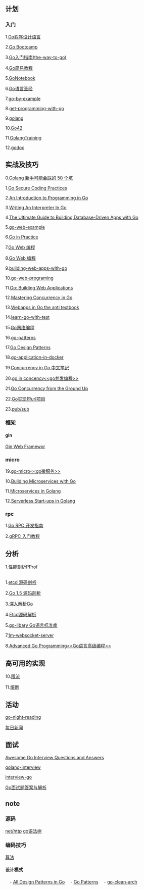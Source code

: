 计划
---
### 入门
   1.[Go程序设计语言](https://github.com/gopl-zh/gopl-zh.github.com)
   
   2.[Go Bootcamp](http://www.golangbootcamp.com/book)
   
   3.[Go入门指南(the-way-to-go)](https://www.kancloud.cn/kancloud/the-way-to-go/72479)

   4.[Go简易教程](https://books.studygolang.com/the-little-go-book_ZH_CN/1.4.html)
   
   5.[GoNotebook](https://leanpub.com/GoNotebook/read_sample)
   
   6.[Go语言圣经](https://books.studygolang.com/gopl-zh/)
   
   7.[go-by-example](https://books.studygolang.com/gobyexample/)

   8.[get-programming-with-go](https://livebook.manning.com/#!/book/get-programming-with-go/list-of-tables/)

   9.[golang](https://www.kancloud.cn/liupengjie/go/577491)
   
   10.[Go42](https://github.com/ffhelicopter/Go42)
   
   11.[GolangTraining](https://github.com/GoesToEleven/GolangTraining)
   
   12.[godoc](https://godoc.org)
   
## 实战及技巧
   0.[Golang 新手可能会踩的 50 个坑](https://wuyin.io/2018/03/07/50-shades-of-golang-traps-gotchas-mistakes/)
   
   1.[Go Secure Coding Practices](https://checkmarx.gitbooks.io/go-scp/)

   2.[An Introduction to Programming in Go](http://www.golang-book.com/books/intro)
   
   3.[Writing An Interpreter In Go](https://studygolang.com/book/43)
   
   4.[The Ultimate Guide to Building Database-Driven Apps with Go](https://www.vividcortex.com/resources/the-ultimate-guide-to-building-database-driven-apps-with-go)
   
   5.[go-web-example](https://books.studygolang.com/gowebexamples/)
   
   6.[Go in Practice](https://pan.baidu.com/s/1dEGWOWp)
   
   7.[Go Web 编程](https://studygolang.com/book/69)
    
   8.[Go Web 编程](https://astaxie.gitbooks.io/build-web-application-with-golang/content/zh/)
   
   9.[building-web-apps-with-go](https://codegangsta.gitbooks.io/building-web-apps-with-go/)
   
   10.[go-web-programing]()

   11.[Go: Building Web Applications](https://pan.baidu.com/s/1o8hKyLW#list/path=%2F)
  
   12.[Mastering Concurrency in Go](https://pan.baidu.com/s/1c1PNVTQ#list/path=%2F)

   13.[Webapps in Go the anti textbook](https://thewhitetulip.gitbooks.io/webapp-with-golang-anti-textbook/content/)
  
   14.[learn-go-with-test](https://studygolang.gitbook.io/learn-go-with-tests/)
 
   15.[Go网络编程](https://books.studygolang.com/NPWG_zh/)

   16.[go-patterns](https://books.studygolang.com/go-patterns/)

   17.[Go Design Patterns](https://subscription.packtpub.com/book/application_development/9781786466204)
   
   18.[go-application-in-docker]()
   
   19.[Concurrency in Go 中文笔记](https://www.kancloud.cn/mutouzhang/go/596841)
   
   20.[go in concency<<go并发编程>>](https://www.kancloud.cn/mutouzhang/go/596809)
   
   21.[Go Concurrency from the Ground Up](http://www.doxsey.net/blog/go-concurrency-from-the-ground-up#part-3)

   22.[Go实现短url项目](https://cloud.tencent.com/developer/article/1065893)
   
   23.[pub/sub](https://github.com/eliben/code-for-blog/tree/master/2020/go-pubsub)
### 框架
#### gin
   [ Gin Web Framewor](https://gin-gonic.com/zh-cn/docs/quickstart/)
### micro
   19.[go-micro<<go微服务>>](https://lixiangyun.gitbooks.io/go-micro/content/)
          
   10.[Building Microservices with Go]()
      
   11.[Microservices in Golang](https://ewanvalentine.io/microservices-in-golang-part-9/)
      
   12.[Serverless Start-ups in Golang](https://ewanvalentine.io/serverless-start-ups-in-golang-part-1/)
### rpc
   1.[Go RPC 开发指南](https://books.studygolang.com/go-rpc-programming-guide/)
      
   2.[gRPC 入门教程](https://github.com/josephusmv/JOMU-Tutorials/wiki/gRPC-%E5%85%A5%E9%97%A8%E6%95%99%E7%A8%8B%E3%80%901%E3%80%91-Protocol-Buffer%E7%AE%80%E8%BF%B0------%E7%94%A8-Protocol-Buffer-%E7%94%9F%E6%88%90-GO-%E4%BB%A3%E7%A0%81)


## 分析
   1.[性能剖析PProf](https://github.com/EDDYCJY/blog/blob/master/golang/2018-09-15-Golang%20%E5%A4%A7%E6%9D%80%E5%99%A8%E4%B9%8B%E6%80%A7%E8%83%BD%E5%89%96%E6%9E%90%20PProf.md)
   
##

   1.[etcd 源码剖析](https://ghostcomputing.gitbooks.io/etcd/content/%E9%A2%84%E5%A4%87%E5%B7%A5%E4%BD%9C.html)
   
   2.[Go 1.5 源码剖析](https://github.com/qyuhen/book/blob/master/Go%201.5%20%E6%BA%90%E7%A0%81%E5%89%96%E6%9E%90.pdf)
   
   3.[深入解析Go](https://books.studygolang.com/go-internals/)
   
   4.[Etcd源码解析](http://www.ituring.com.cn/book/2427)

   5.[go-libary Go语言标准库](https://books.studygolang.com/The-Golang-Standard-Library-by-Example/)

   7.[1m-websocket-server]()

   8.[Advanced Go Programming<<Go语言高级编程>>](https://books.studygolang.com/advanced-go-programming-book/)

## 高可用的实现

   10.[限流](http://hxzqlh.com/2018/09/12/go-rate-limit/)

   11.[熔断]()
   
## 活动
   [go-night-reading](https://reading.developerlearning.cn)
   
   [每日新闻](https://gocn.vip/topic/%E6%AF%8F%E6%97%A5%E6%96%B0%E9%97%BB)
## 面试
   [Awesome Go Interview Questions and Answers](https://goquiz.github.io/#lib-pack)
   
   [golang-interview](https://github.com/yiningv/golang-interview)
   
   [interview-go](https://github.com/lifei6671/interview-go)
   
   [Go面试题答案与解析](https://juejin.im/entry/5971bed66fb9a06bb21adf15)
## note
### 源码
   [net/http]()
   [go语法树](https://github.com/chai2010/go-ast-book)
### 编码技巧
   [算法]()
#### 设计模式
　- [All Design Patterns in Go](https://golangbyexample.com/all-design-patterns-golang/)
　- [Go Patterns](https://hxangel.gitbooks.io/go-patterns/content/)
　- [go-clean-arch](https://github.com/vaniot-s/go-clean-arch)
